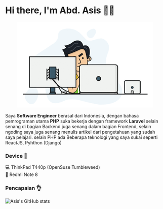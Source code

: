 <h1>Hi there, I'm Abd. Asis 👨‍💻</h1>

<p align="center">
    <img height="270px" width="auto" src="https://github.com/abdasis/abdasis/blob/98443ad079b0a7a0d45d1b5e3f8186bb9ebc1ecd/programmer-gif.gif" alt="">
</p>

Saya <b>Software Engineer</b> berasal dari Indonesia, dengan bahasa pemrograman utama <b>PHP</b> suka bekerja dengan framework <b>Laravel</b> selain senang di bagian Backend juga senang dalam bagian Frontend, selain ngoding saya juga senang menulis artikel
dari pengetahuan yang sudah saya pelajari. selain PHP ada Beberapa teknologi yang saya sukai seperti ReactJS, Pyhthon (Django)

<h3>Device 🤩</h3>

<p>
    💻 ThinkPad T440p (OpenSuse Tumbleweed)
    <br> 📱 Redmi Note 8
</p>


<h3>Pencapaian 👌</h3>
<img alt="Asis&#39;s GitHub stats" src="https://github-readme-stats.vercel.app/api?username=abdasis&amp;show_icons=true&amp;theme=default&amp;show_icons=true&amp;count_private=true"/>
